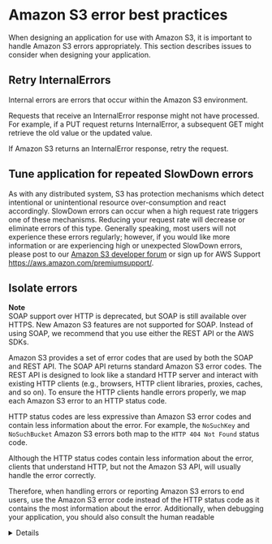 # Amazon S3 error best practices<a name="ErrorBestPractices"></a>

When designing an application for use with Amazon S3, it is important to handle Amazon S3 errors appropriately\. This section describes issues to consider when designing your application\.

## Retry InternalErrors<a name="UsingErrorsRetry"></a>

Internal errors are errors that occur within the Amazon S3 environment\. 

Requests that receive an InternalError response might not have processed\. For example, if a PUT request returns InternalError, a subsequent GET might retrieve the old value or the updated value\. 

If Amazon S3 returns an InternalError response, retry the request\.

## Tune application for repeated SlowDown errors<a name="UsingErrorsSlowDown"></a>

As with any distributed system, S3 has protection mechanisms which detect intentional or unintentional resource over\-consumption and react accordingly\. SlowDown errors can occur when a high request rate triggers one of these mechanisms\. Reducing your request rate will decrease or eliminate errors of this type\. Generally speaking, most users will not experience these errors regularly; however, if you would like more information or are experiencing high or unexpected SlowDown errors, please post to our [Amazon S3 developer forum](https://forums.aws.amazon.com/) or sign up for AWS Support [https://aws\.amazon\.com/premiumsupport/](https://aws.amazon.com/premiumsupport/)\.

## Isolate errors<a name="UsingErrorsIsolate"></a>

**Note**  
 SOAP support over HTTP is deprecated, but SOAP is still available over HTTPS\. New Amazon S3 features are not supported for SOAP\. Instead of using SOAP, we recommend that you use either the REST API or the AWS SDKs\. 

 Amazon S3 provides a set of error codes that are used by both the SOAP and REST API\. The SOAP API returns standard Amazon S3 error codes\. The REST API is designed to look like a standard HTTP server and interact with existing HTTP clients \(e\.g\., browsers, HTTP client libraries, proxies, caches, and so on\)\. To ensure the HTTP clients handle errors properly, we map each Amazon S3 error to an HTTP status code\. 

 HTTP status codes are less expressive than Amazon S3 error codes and contain less information about the error\. For example, the `NoSuchKey` and `NoSuchBucket` Amazon S3 errors both map to the `HTTP 404 Not Found` status code\. 

 Although the HTTP status codes contain less information about the error, clients that understand HTTP, but not the Amazon S3 API, will usually handle the error correctly\. 

 Therefore, when handling errors or reporting Amazon S3 errors to end users, use the Amazon S3 error code instead of the HTTP status code as it contains the most information about the error\. Additionally, when debugging your application, you should also consult the human readable <Details> element of the XML error response\. 
